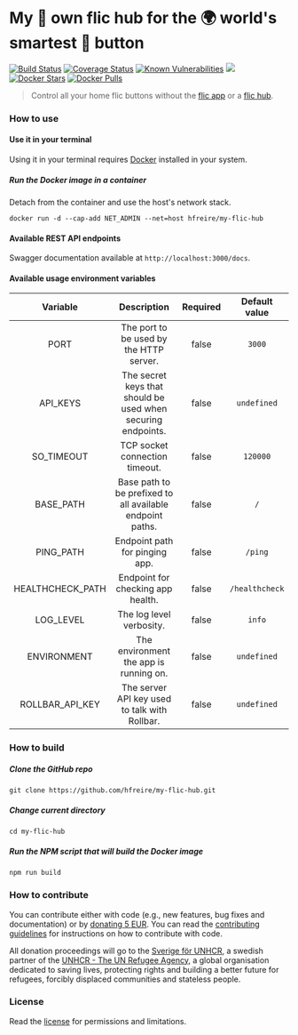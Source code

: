 # My :dizzy: own flic hub for the :earth_africa: world's smartest :red_circle: button

[![Build Status](https://travis-ci.org/hfreire/my-flic-hub.svg?branch=master)](https://travis-ci.org/hfreire/my-flic-hub)
[![Coverage Status](https://coveralls.io/repos/github/hfreire/my-flic-hub/badge.svg?branch=master)](https://coveralls.io/github/hfreire/my-flic-hub?branch=master)
[![Known Vulnerabilities](https://snyk.io/test/github/hfreire/my-flic-hub/badge.svg)](https://snyk.io/test/github/hfreire/my-flic-hub)
[![](https://img.shields.io/github/release/hfreire/my-flic-hub.svg)](https://github.com/hfreire/my-flic-hub/releases)
[![Docker Stars](https://img.shields.io/docker/stars/hfreire/my-flic-hub.svg)](https://hub.docker.com/r/hfreire/my-flic-hub/)
[![Docker Pulls](https://img.shields.io/docker/pulls/hfreire/my-flic-hub.svg)](https://hub.docker.com/r/hfreire/my-flic-hub/) 

> Control all your home flic buttons without the [flic app](https://itunes.apple.com/us/app/flic-app/id977593793) or a [flic hub](https://flic.io/flic-hub).

### How to use

#### Use it in your terminal
Using it in your terminal requires [Docker](https://www.docker.com) installed in your system.

##### Run the Docker image in a container 
Detach from the container and use the host's network stack.
```
docker run -d --cap-add NET_ADMIN --net=host hfreire/my-flic-hub
```

#### Available REST API endpoints
Swagger documentation available at `http://localhost:3000/docs`.

#### Available usage environment variables
Variable | Description | Required | Default value
:---:|:---:|:---:|:---:
PORT | The port to be used by the HTTP server. | false | `3000`
API_KEYS | The secret keys that should be used when securing endpoints. | false | `undefined`
SO_TIMEOUT | TCP socket connection timeout. | false | `120000`
BASE_PATH | Base path to be prefixed to all available endpoint paths. | false | `/`
PING_PATH | Endpoint path for pinging app. | false | `/ping`
HEALTHCHECK_PATH | Endpoint for checking app health. | false | `/healthcheck`
LOG_LEVEL | The log level verbosity. | false | `info`
ENVIRONMENT | The environment the app is running on. | false | `undefined`
ROLLBAR_API_KEY | The server API key used to talk with Rollbar. | false | `undefined`

### How to build
##### Clone the GitHub repo
```
git clone https://github.com/hfreire/my-flic-hub.git
```

##### Change current directory
```
cd my-flic-hub
```

##### Run the NPM script that will build the Docker image
```
npm run build
```

### How to contribute
You can contribute either with code (e.g., new features, bug fixes and documentation) or by [donating 5 EUR](https://paypal.me/hfreire/5). You can read the [contributing guidelines](CONTRIBUTING.md) for instructions on how to contribute with code. 

All donation proceedings will go to the [Sverige för UNHCR](https://sverigeforunhcr.se), a swedish partner of the [UNHCR - The UN Refugee Agency](http://www.unhcr.org), a global organisation dedicated to saving lives, protecting rights and building a better future for refugees, forcibly displaced communities and stateless people.

### License
Read the [license](./LICENSE.md) for permissions and limitations.
